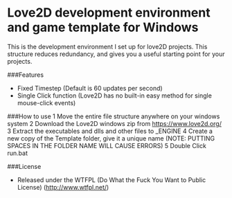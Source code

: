 Love2D development environment and game template for Windows
=======================================

This is the development environment I set up for love2D projects.
This structure reduces redundancy, and gives you a useful starting point for your projects.

###Features
 + Fixed Timestep (Default is 60 updates per second)
 + Single Click function (Love2D has no built-in easy method for single mouse-click events)
 
###How to use
 1 Move the entire file structure anywhere on your windows system
 2 Download the Love2D windows zip from https://www.love2d.org/
 3 Extract the executables and dlls and other files to _ENGINE
 4 Create a new copy of the Template folder, give it a unique name (NOTE: PUTTING SPACES IN THE FOLDER NAME WILL CAUSE ERRORS)
 5 Double Click run.bat
 
###License
 + Released under the WTFPL (Do What the Fuck You Want to Public License) (http://www.wtfpl.net/)